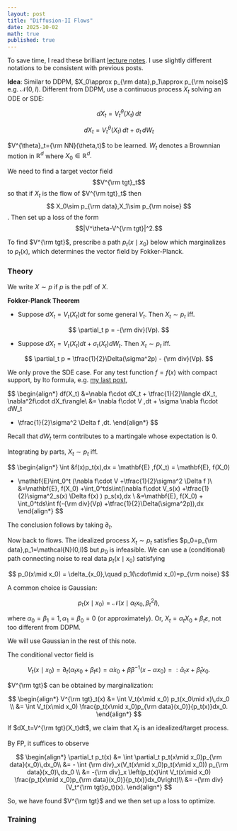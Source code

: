 ```yaml
---
layout: post
title: "Diffusion-II Flows"
date: 2025-10-02
math: true
published: true
---
```


To save time, I read these brilliant [lecture notes](https://arxiv.org/abs/2506.02070). I use slightly different notations to be consistent with previous posts.

**Idea**:
Similar to DDPM, $X_0\approx p_{\rm data},p_1\approx p_{\rm noise}$ e.g. $\mathcal{N}(0,I)$.
Different from DDPM, use a continuous process $X_t$ solving an ODE or SDE:


$$
\begin{equation}
\tag{ODE}
dX_t = V^{\theta}_t(X_t)\,dt
\end{equation}
$$

$$
\begin{equation}
\tag{SDE}
dX_t = V^{\theta}_t(X_t)\,dt + \sigma_t\,dW_t
\end{equation}
$$

$V^{\theta}_t={\rm NN}(\theta,t)$ to be learned. 
$W_t$ denotes a Brownnian motion in $\mathbb{R}^d$ where $X_0\in \mathbb{R}^d.$ 

We need to find a target vector field 
$$V^{\rm tgt}_t$$
so that if $X_t$ is the flow of $V^{\rm tgt}_t$ then 
$$
X_0\sim p_{\rm data},X_1\sim p_{\rm noise}
$$.
Then set up a loss of the form  
$$|V^\theta-V^{\rm tgt}|^2.$$

To find $V^{\rm tgt}$, prescribe a path $p_t(x\mid x_0)$ below which marginalizes to $p_t(x)$, which determines the vector field by Fokker-Planck.


### Theory

We write $X\sim p$ if $p$ is the pdf of $X$.

**Fokker-Planck Theorem**

- Suppose $dX_t=V_t(X_t)dt$ for some general $V_t$. Then $X_t\sim p_t$ iff.

$$
\partial_t p = -{\rm div}(Vp).
$$

- Suppose $dX_t=V_t(X_t)dt+\sigma_t(X_t)dW_t$. Then $X_t\sim p_t$ iff.

$$
\partial_t p = \tfrac{1}{2}\Delta(\sigma^2p) - {\rm div}(Vp).
$$

We only prove the SDE case.
For any test function $f=f(x)$ with compact support, by Ito formula, e.g. [my last post](https://ziluma.github.io/2025/10/01/Ito.html),

$$
\begin{align*}
df(X_t)
&=\nabla f\cdot dX_t + \tfrac{1}{2}\langle dX_t, \nabla^2f\cdot dX_t\rangle\\ 
&= \nabla f\cdot V \,dt + \sigma \nabla f\cdot dW_t 
+ \tfrac{1}{2}\sigma^2 \Delta f \,dt.
\end{align*}
$$

Recall that $dW_t$ term contributes to a martingale whose expectation is 0.

Integrating by parts, $X_t\sim p_t$ iff.

$$
\begin{align*}
\int &f(x)p_t(x)\,dx
= \mathbf{E} \,f(X_t)
= \mathbf{E}\, f(X_0)
+ \mathbf{E}\int_0^t (\nabla f\cdot V +\tfrac{1}{2}\sigma^2 \Delta f )\\ 
&=\mathbf{E}\, f(X_0) +\int_0^tds\int(\nabla f\cdot V_s(x) +\tfrac{1}{2}\sigma^2_s(x) \Delta f(x) ) p_s(x)\,dx \\
&=\mathbf{E}\, f(X_0) + \int_0^tds\int f(-{\rm div}(Vp) +\tfrac{1}{2}\Delta(\sigma^2p))\,dx 
\end{align*}
$$

The conclusion follows by taking $\partial_t$.

Now back to flows. The idealized process $X_t\sim p_t$ satisfies $p_0=p_{\rm data},p_1=\mathcal{N}(0,I)$ but $p_0$ is infeasible. 
We can use a (conditional) path connecting noise to real data $p_t(x\mid x_0)$ satisfying

$$
p_0(x\mid x_0) = \delta_{x_0},\quad p_1(\cdot\mid x_0)=p_{\rm noise}
$$

A common choice is Gaussian:

$$
p_t(x\mid x_0) = \mathcal{N}(x\mid \alpha_tx_0, \beta_t^2I),
$$

where $\alpha_0=\beta_1=1,\alpha_1=\beta_0=0$ (or approximately).
Or, $X_t=\alpha_t X_0 + \beta_t \varepsilon$, not too different from DDPM.

We will use Gaussian in the rest of this note.

The conditional vector field is

$$
    V_t(x\mid x_0) = \partial_t (\alpha_t x_0+\beta_t\varepsilon) =
    \dot\alpha x_0 + \dot\beta \beta^{-1}(x-\alpha x_0)
    =: \bar\alpha_t x + \bar\beta_t x_0.
$$

$V^{\rm tgt}$ can be obtained by marginalization:

$$
\begin{align*}
    V^{\rm tgt}_t(x)
    &= \int V_t(x\mid x_0) p_t(x_0\mid x)\,dx_0 \\
    &= \int V_t(x\mid x_0) \frac{p_t(x\mid x_0)p_{\rm data}(x_0)}{p_t(x)}dx_0.
\end{align*}
$$

If $dX_t=V^{\rm tgt}(X_t)dt$, we claim that $X_t$ is an idealized/target process.

By FP, it suffices to observe 

$$
\begin{align*}
\partial_t p_t(x)
&= \int \partial_t p_t(x\mid x_0)p_{\rm data}(x_0)\,dx_0\\
&= - \int {\rm div}_x(V_t(x\mid x_0)p_t(x\mid x_0)) p_{\rm data}(x_0)\,dx_0 \\ 
&= -{\rm div}_x \left(p_t(x)\int V_t(x\mid x_0) \frac{p_t(x\mid x_0)p_{\rm data}(x_0)}{p_t(x)}dx_0\right)\\ 
&= -{\rm div}(V_t^{\rm tgt}p_t)(x).
\end{align*}
$$

So, we have found $V^{\rm tgt}$ and we then set up a loss to optimize.


### Training



